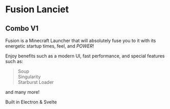 # Fusion Lanciet
## Combo V1
Fusion is a Minecraft Launcher that will absolutely fuse you to it with its energetic startup times, feel, and *POWER*!

Enjoy benefits such as a modern UI, fast performance, and special features such as:
> Soup\
> Singularity\
> Starburst Loader

and many more!

Built in Electron & Svelte
